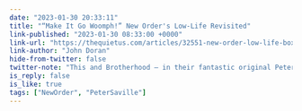 ```yaml
---
date: "2023-01-30 20:33:11"
title: "“Make It Go Woomph!” New Order's Low-Life Revisited"
link-published: "2023-01-30 08:33:00 +0000"
link-url: "https://thequietus.com/articles/32551-new-order-low-life-box-set-review"
link-author: "John Doran"
hide-from-twitter: false
twitter-note: "This and Brotherhood – in their fantastic original Peter Saville designed  white boxes, which I still own – is the sound of my teenage years."
is_reply: false
is_like: true
tags: ["NewOrder", "PeterSaville"]
---
```


